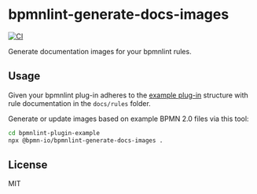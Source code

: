# bpmnlint-generate-docs-images

[![CI](https://github.com/bpmn-io/bpmnlint-generate-docs-images/actions/workflows/CI.yml/badge.svg)](https://github.com/bpmn-io/bpmnlint-generate-docs-images/actions/workflows/CI.yml)

Generate documentation images for your bpmnlint rules.

## Usage

Given your bpmnlint plug-in adheres to the [example plug-in](https://github.com/bpmn-io/bpmnlint-plugin-example) structure with rule documentation in the `docs/rules` folder.

Generate or update images based on example BPMN 2.0 files via this tool:

```sh
cd bpmnlint-plugin-example
npx @bpmn-io/bpmnlint-generate-docs-images .
```

## License

MIT
